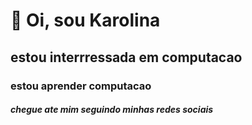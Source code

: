 # 👋 Oi, sou Karolina
## estou interrressada em computacao    
###  estou aprender computacao        
##### chegue ate mim seguindo minhas redes sociais 
##
<!---
karolinavitoria/karolinavitoria is a ✨ special ✨ repository because its `README.md` (this file) appears on your GitHub profile.
You can click the Preview link to take a look at your changes.
--->
